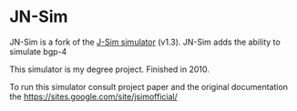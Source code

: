 # JN-Sim

JN-Sim is a fork of the [J-Sim simulator](https://sites.google.com/site/jsimofficial/) (v1.3). JN-Sim adds the ability to simulate bgp-4

This simulator is my degree project. Finished in 2010. 

To run this simulator consult project paper and the original documentation the https://sites.google.com/site/jsimofficial/
